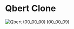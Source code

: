 # Qbert Clone
![Qbert (00_00_00) (00_00_09)](https://github.com/evliyabalik/QbertClone/assets/20957595/ac416417-ea95-4f8f-bafb-b3b451661e77)
